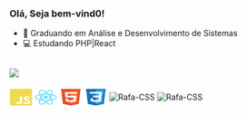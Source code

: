### Olá, Seja bem-vind0!

- 📝 Graduando em Análise e Desenvolvimento de Sistemas 
- 💻 Estudando  PHP|React
##
<img height="180em" src="https://github-readme-stats.vercel.app/api/top-langs/?username=M1guelSantos&layout=compact&langs_count=7&theme=tokyonight"/>

<div style="display: inline_block"><br>
  <img align="center" alt="Rafa-Js" height="30" width="40" src="https://raw.githubusercontent.com/devicons/devicon/master/icons/javascript/javascript-plain.svg">
  <img align="center" alt="Rafa-React" height="30" width="40" src="https://raw.githubusercontent.com/devicons/devicon/master/icons/react/react-original.svg">
  <img align="center" alt="Rafa-HTML" height="30" width="40" src="https://raw.githubusercontent.com/devicons/devicon/master/icons/html5/html5-original.svg">
  <img align="center" alt="Rafa-CSS" height="30" width="40" src="https://raw.githubusercontent.com/devicons/devicon/master/icons/css3/css3-original.svg">
  <img align="center" alt="Rafa-CSS" height="40" width="40" img src="https://cdn.jsdelivr.net/gh/devicons/devicon/icons/php/php-original.svg"/>      
  <img align="center" alt="Rafa-CSS" height="30" width="40"<img src="https://cdn.jsdelivr.net/gh/devicons/devicon/icons/c/c-original.svg"/>  
</div>
